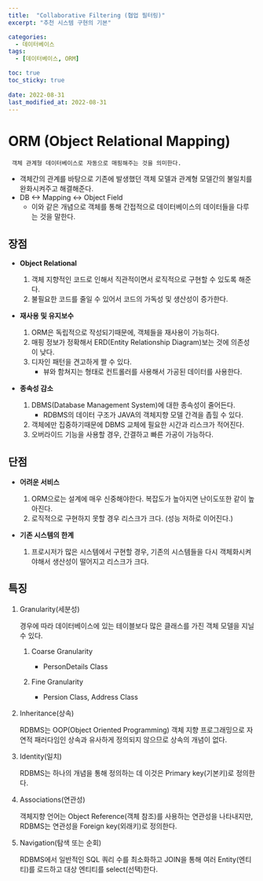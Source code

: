 ```yaml
---
title:  "Collaborative Filtering (협업 필터링)"
excerpt: "추천 시스템 구현의 기본"

categories:
  - 데이터베이스
tags:
  - [데이터베이스, ORM]

toc: true
toc_sticky: true
 
date: 2022-08-31
last_modified_at: 2022-08-31
---
```


# ORM (Object Relational Mapping)
     객체 관계형 데이터베이스로 자동으로 매핑해주는 것을 의미한다.

- 객체간의 관계를 바탕으로 기존에 발생했던 객체 모델과 관계형 모델간의 불일치를 완화시켜주고 해결해준다.
- DB <-> Mapping <-> Object Field
    - 이와 같은 개념으로 객체를 통해 간접적으로 데이터베이스의 데이터들을 다루는 것을 말한다.

## 장점

- **Object Relational**
        
    1. 객체 지향적인 코드로 인해서 직관적이면서 로직적으로 구현할 수 있도록 해준다.
    2. 불필요한 코드를 줄일 수 있어서 코드의 가독성 및 생산성이 증가한다.

- **재사용 및 유지보수**
    
    1. ORM은 독립적으로 작성되기때문에, 객체들을 재사용이 가능하다.
    2. 매핑 정보가 정확해서 ERD(Entity Relationship Diagram)보는 것에 의존성이 낮다.
    3. 디자인 패턴을 견고하게 짤 수 있다.
        - 뷰와 함쳐지는 형태로 컨트롤러를 사용해서 가공된 데이터를 사용한다.

- **종속성 감소**

    1. DBMS(Database Management System)에 대한 종속성이 줄어든다.
        - RDBMS의 데이터 구조가 JAVA의 객체지향 모델 간격을 좁힐 수 있다.
    2. 객체에만 집중하기때문에 DBMS 교체에 필요한 시간과 리스크가 적어진다.
    3. 오버라이드 기능을 사용할 경우, 간결하고 빠른 가공이 가능하다.

## 단점

- **어려운 서비스**

    1. ORM으로는 설계에 매우 신중해야한다. 복잡도가 높아지면 난이도또한 같이 높아진다.
    2. 로직적으로 구현하지 못할 경우 리스크가 크다. (성능 저하로 이어진다.)

- **기존 시스템의 한계**

    1. 프로시저가 많은 시스템에서 구현할 경우, 기존의 시스템들을 다시 객체화시켜야해서 생산성이 떨어지고 리스크가 크다.



## 특징
1. Granularity(세분성)

    경우에 따라 데이터베이스에 있는 테이블보다 많은 클래스를 가진 객체 모델을 지닐 수 있다.
    1. Coarse Granularity
        
        - PersonDetails Class
    2. Fine Granularity

        - Persion Class, Address Class

2. Inheritance(상속)

    RDBMS는 OOP(Object Oriented Programming) 객체 지향 프로그래밍으로 자연적 패러다임인 상속과 유사하게 정의되지 않으므로 상속의 개념이 없다.

3. Identity(일치)

    RDBMS는 하나의 개념을 통해 정의하는 데 이것은 Primary key(기본키)로 정의한다.

4. Associations(연관성)

    객체지향 언어는 Object Reference(객체 참조)를 사용하는 연관성을 나타내지만, RDBMS는 연관성을 Foreign key(외래키)로 정의한다.

5. Navigation(탐색 또는 순회)

    RDBMS에서 일반적인 SQL 쿼리 수를 최소화하고 JOIN을 통해 여러 Entity(엔티티)를 로드하고 대상 엔티티를 select(선택)한다.